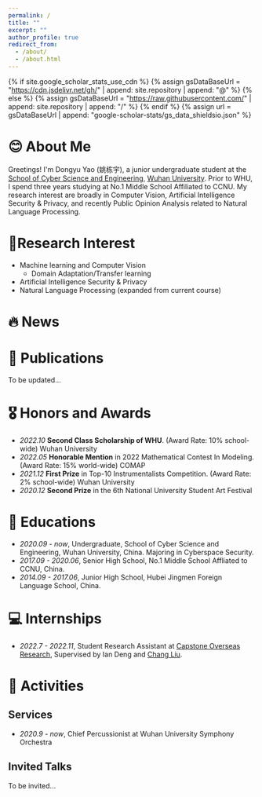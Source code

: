```yaml
---
permalink: /
title: ""
excerpt: ""
author_profile: true
redirect_from: 
  - /about/
  - /about.html
---
```


{% if site.google_scholar_stats_use_cdn %}
{% assign gsDataBaseUrl = "https://cdn.jsdelivr.net/gh/" | append: site.repository | append: "@" %}
{% else %}
{% assign gsDataBaseUrl = "https://raw.githubusercontent.com/" | append: site.repository | append: "/" %}
{% endif %}
{% assign url = gsDataBaseUrl | append: "google-scholar-stats/gs_data_shieldsio.json" %}

<span class='anchor' id='about-me'></span>

# 😊 About Me

Greetings! 
I'm Dongyu Yao (姚栋宇), a junior undergraduate student at the [School of Cyber Science and Engineering](http://cse.whu.edu.cn/index.htm), [Wuhan University](https://www.whu.edu.cn/).  Prior to WHU, I spend three years studying at No.1 Middle School Affiliated to CCNU. My research interest are broadly in Computer Vision, Artificial Intelligence Security & Privacy, and recently Public Opinion Analysis related to Natural Language Processing.





# 🔬Research Interest 

- Machine learning and Computer Vision
  - Domain Adaptation/Transfer learning
- Artificial Intelligence Security & Privacy
- Natural Language Processing (expanded from current course)

# 🔥 News




# 📝 Publications 
To be updated...


# 🎖 Honors and Awards
- *2022.10* **Second Class Scholarship of WHU**. (Award Rate: 10% school-wide) Wuhan University
- *2022.05* **Honorable Mention** in 2022 Mathematical Contest In Modeling. (Award Rate: 15% world-wide) COMAP
- *2021.12* **First Prize** in Top-10 Instrumentalists Competition. (Award Rate: 2% school-wide) Wuhan University
- *2020.12* **Second Prize** in the 6th National University Student Art Festival

# 📖 Educations
- *2020.09 - now*, Undergraduate, School of Cyber Science and Engineering, Wuhan University, China. Majoring in Cyberspace Security. 
- *2017.09 - 2020.06*, Senior High School, No.1 Middle School Affliated to CCNU, China.
- *2014.09 - 2017.06*, Junior High School, Hubei Jingmen Foreign Language School, China.

# 💻 Internships
- *2022.7 - 2022.11*, Student Research Assistant at [Capstone Overseas Research](http://www.capstone-research.com/),  Supervised by Ian Deng and [Chang Liu](https://sites.google.com/view/cliu5/home).



# 🎢 Activities

## Services

- *2020.9 - now*, Chief Percussionist at Wuhan University Symphony Orchestra

## Invited Talks

To be invited...



